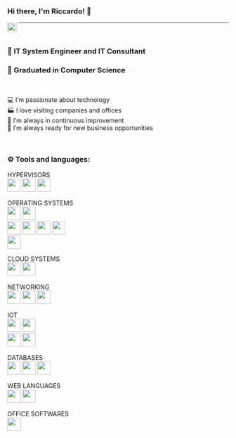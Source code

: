 ### Hi there, I'm Riccardo! 👋

<a href="https://www.linkedin.com/in/riccardoettoretittaferrante"> <img align="left" alt="Riccardo's Linkedin" width="22px" src="https://cdn.jsdelivr.net/npm/simple-icons@v3/icons/linkedin.svg" /> </a>

-----

<br>

### 👔 IT System Engineer and IT Consultant

### 📙 Graduated in Computer Science 

<br>

💻 I’m passionate about technology
<br>
🏭 I love visiting companies and offices
<br>
🔁 I’m always in continuous improvement
<br>
💼 I’m always ready for new business opportunities

<br>

### ⚙ Tools and languages:

HYPERVISORS
<br>
<a href="#"><img  height="30"  src="https://img.shields.io/badge/VMWARE-607078?style=for-the-badge&logo=VMWARE&logoColor=white"></a>
<a href="#"><img  height="30"  src="https://img.shields.io/badge/DOCKER-2496ED?style=for-the-badge&logo=DOCKER&logoColor=white"></a>
<a href="#"><img  height="30"  src="https://img.shields.io/badge/PORTAINER-13BEF9?style=for-the-badge&logo=PORTAINER&logoColor=white"></a>

OPERATING SYSTEMS
<br>
<a href="#"><img  height="30"  src="https://img.shields.io/badge/WINDOWS TERMINAL-4D4D4D?style=for-the-badge&logo=WINDOWSTERMINAL&logoColor=white"></a>
<a href="#"><img  height="30"  src="https://img.shields.io/badge/WINDOWS-0078D6?style=for-the-badge&logo=WINDOWS&logoColor=white"></a>
<br>
<a href="#"><img  height="30"  src="https://img.shields.io/badge/LINUX-FCC624?style=for-the-badge&logo=LINUX&logoColor=white"></a>
<a href="#"><img  height="30"  src="https://img.shields.io/badge/UBUNTU-E95420?style=for-the-badge&logo=UBUNTU&logoColor=white"></a>
<a href="#"><img  height="30"  src="https://img.shields.io/badge/DEBIAN-A81D33?style=for-the-badge&logo=DEBIAN&logoColor=white"></a>
<a href="#"><img  height="30"  src="https://img.shields.io/badge/LINUX MINT-87CF3E?style=for-the-badge&logo=LINUXMINT&logoColor=white"></a>
<br>
<a href="#"><img  height="30"  src="https://img.shields.io/badge/macOS-000000?style=for-the-badge&logo=MACOS&logoColor=white"></a>

CLOUD SYSTEMS 
<br>
<a href="#"><img  height="30"  src="https://img.shields.io/badge/Microsoft Azure-0078D4?style=for-the-badge&logo=Microsoft Azure&logoColor=white"></a>
<a href="#"><img  height="30"  src="https://img.shields.io/badge/Microsoft Exchange-0078D4?style=for-the-badge&logo=Microsoft Exchange&logoColor=white"></a>

NETWORKING
<br>
<a href="#"><img  height="30"  src="https://img.shields.io/badge/PFSENSE-212121?style=for-the-badge&logo=PFSENSE&logoColor=white"></a>
<a href="#"><img  height="30"  src="https://img.shields.io/badge/PIHOLE-96060C?style=for-the-badge&logo=PIHOLE&logoColor=white"></a>
<a href="#"><img  height="30"  src="https://img.shields.io/badge/UBIQUITI-0559C9?style=for-the-badge&logo=UBIQUITI&logoColor=white"></a>

IOT
<br>
<a href="#"><img  height="30"  src="https://img.shields.io/badge/Arduino-00979D?style=for-the-badge&logo=Arduino&logoColor=white"></a>
<a href="#"><img  height="30"  src="https://img.shields.io/badge/RASPBERRYPI-A22846?style=for-the-badge&logo=RASPBERRYPI&logoColor=white"></a>
<br>
<a href="#"><img  height="30"  src="https://img.shields.io/badge/HOME ASSISTANT-41BDF5?style=for-the-badge&logo=HOMEASSISTANT&logoColor=white"></a>
<a href="#"><img  height="30"  src="https://img.shields.io/badge/NODE RED-8F0000?style=for-the-badge&logo=NODERED&logoColor=white"></a>

DATABASES
<br>
<a href="#"><img  height="30"  src="https://img.shields.io/badge/Microsoft Access-A4373A?style=for-the-badge&logo=MicrosoftAccess&logoColor=white"></a>
<a href="#"><img  height="30"  src="https://img.shields.io/badge/Microsoft SQL Server-CC2927?style=for-the-badge&logo=MicrosoftSQLServer&logoColor=white"></a>
<a href="#"><img  height="30"  src="https://img.shields.io/badge/PHPMYADMIN-6C78AF?style=for-the-badge&logo=PHPMYADMIN&logoColor=white"></a>

WEB LANGUAGES
<br>
<a href="#"><img  height="30"  src="https://img.shields.io/badge/HTML-da7a00?style=for-the-badge&logo=HTML5&logoColor=white"></a>
<a href="#"><img  height="30"  src="https://img.shields.io/badge/CSS3-1572B6?style=for-the-badge&logo=CSS3&logoColor=white"></a>

OFFICE SOFTWARES
<br>
<a href="#"><img  height="30"  src="https://img.shields.io/badge/Microsoft Office-D83B01?style=for-the-badge&logo=Microsoft Office&logoColor=white"></a>
